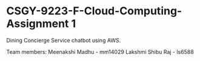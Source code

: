 # CSGY-9223-F-Cloud-Computing-Assignment 1
Dining Concierge Service chatbot using AWS.

Team members:
Meenakshi Madhu - mm14029
Lakshmi Shibu Raj - ls6588
